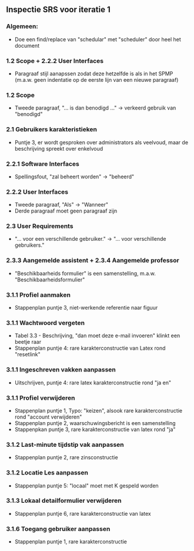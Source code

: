 ## Inspectie SRS voor iteratie 1

### Algemeen:
- Doe een find/replace van "schedular" met "scheduler" door heel het document

### 1.2 Scope + 2.2.2 User Interfaces
- Paragraaf stijl aanapssen zodat deze hetzelfde is als in het SPMP (m.a.w. geen indentatie op de eerste lijn van een nieuwe paragraaf)

### 1.2 Scope
- Tweede paragraaf, "... is dan benodigd ..." -> verkeerd gebruik van "benodigd"

### 2.1 Gebruikers karakteristieken
- Puntje 3, er wordt gesproken over administrators als veelvoud, maar de beschrijving spreekt over enkelvoud

### 2.2.1 Software Interfaces
- Spellingsfout, "zal beheert worden" -> "beheerd"

### 2.2.2 User Interfaces
- Tweede paragraaf, "Als" -> "Wanneer"
- Derde paragraaf moet geen paragraaf zijn

### 2.3 User Requirements 
- "... voor een verschillende gebruiker." -> "... voor verschillende gebruikers."

### 2.3.3 Aangemelde assistent + 2.3.4 Aangemelde professor
- "Beschikbaarheids formulier" is een samenstelling, m.a.w. "Beschikbaarheidsformulier"

### 3.1.1 Profiel aanmaken
- Stappenplan puntje 3, niet-werkende referentie naar figuur

### 3.1.1 Wachtwoord vergeten
- Tabel 3.3 - Beschrijving, "dan moet deze e-mail invoeren" klinkt een beetje raar
- Stappenplan puntje 4: rare karakterconstructie van Latex rond "resetlink"

### 3.1.1 Ingeschreven vakken aanpassen
- Uitschrijven, puntje 4: rare latex karakterconstructie rond "ja en" 

### 3.1.1 Profiel verwijderen
- Stappenplan puntje 1, Typo: "keizen", alsook rare karakterconstructie rond "account verwijderen"
- Stappenplan puntje 2, waarschuwingsbericht is een samenstelling
- Stappenpkan puntje 3, rare karakterconstructie van latex rond "ja"

### 3.1.2 Last-minute tijdstip vak aanpassen
- Stappenplan puntje 2, rare zinsconstructie

### 3.1.2 Locatie Les aanpassen
- Stappenplan puntje 5: "locaal" moet met K gespeld worden

### 3.1.3 Lokaal detailformulier verwijderen
- Stappenplan puntje 6, rare karakterconstructie van latex

### 3.1.6 Toegang gebruiker aanpassen
- Stappenplan puntje 1, rare karakterconstructie



